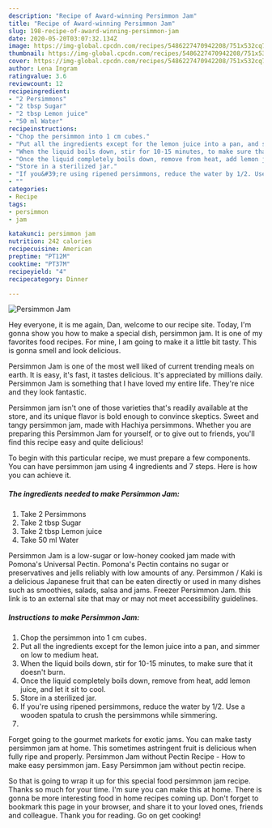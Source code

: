 ```yaml
---
description: "Recipe of Award-winning Persimmon Jam"
title: "Recipe of Award-winning Persimmon Jam"
slug: 198-recipe-of-award-winning-persimmon-jam
date: 2020-05-20T03:07:32.134Z
image: https://img-global.cpcdn.com/recipes/5486227470942208/751x532cq70/persimmon-jam-recipe-main-photo.jpg
thumbnail: https://img-global.cpcdn.com/recipes/5486227470942208/751x532cq70/persimmon-jam-recipe-main-photo.jpg
cover: https://img-global.cpcdn.com/recipes/5486227470942208/751x532cq70/persimmon-jam-recipe-main-photo.jpg
author: Lena Ingram
ratingvalue: 3.6
reviewcount: 12
recipeingredient:
- "2 Persimmons"
- "2 tbsp Sugar"
- "2 tbsp Lemon juice"
- "50 ml Water"
recipeinstructions:
- "Chop the persimmon into 1 cm cubes."
- "Put all the ingredients except for the lemon juice into a pan, and simmer on low to medium heat."
- "When the liquid boils down, stir for 10-15 minutes, to make sure that it doesn&#39;t burn."
- "Once the liquid completely boils down, remove from heat, add lemon juice, and let it sit to cool."
- "Store in a sterilized jar."
- "If you&#39;re using ripened persimmons, reduce the water by 1/2. Use a wooden spatula to crush the persimmons while simmering."
- ""
categories:
- Recipe
tags:
- persimmon
- jam

katakunci: persimmon jam 
nutrition: 242 calories
recipecuisine: American
preptime: "PT12M"
cooktime: "PT37M"
recipeyield: "4"
recipecategory: Dinner

---
```



![Persimmon Jam](https://img-global.cpcdn.com/recipes/5486227470942208/751x532cq70/persimmon-jam-recipe-main-photo.jpg)

Hey everyone, it is me again, Dan, welcome to our recipe site. Today, I'm gonna show you how to make a special dish, persimmon jam. It is one of my favorites food recipes. For mine, I am going to make it a little bit tasty. This is gonna smell and look delicious.

Persimmon Jam is one of the most well liked of current trending meals on earth. It is easy, it's fast, it tastes delicious. It's appreciated by millions daily. Persimmon Jam is something that I have loved my entire life. They're nice and they look fantastic.

Persimmon jam isn&#39;t one of those varieties that&#39;s readily available at the store, and its unique flavor is bold enough to convince skeptics. Sweet and tangy persimmon jam, made with Hachiya persimmons. Whether you are preparing this Persimmon Jam for yourself, or to give out to friends, you&#39;ll find this recipe easy and quite delicious!


To begin with this particular recipe, we must prepare a few components. You can have persimmon jam using 4 ingredients and 7 steps. Here is how you can achieve it.

<!--inarticleads1-->

##### The ingredients needed to make Persimmon Jam:

1. Take 2 Persimmons
1. Take 2 tbsp Sugar
1. Take 2 tbsp Lemon juice
1. Take 50 ml Water


Persimmon Jam is a low-sugar or low-honey cooked jam made with Pomona&#39;s Universal Pectin. Pomona&#39;s Pectin contains no sugar or preservatives and jells reliably with low amounts of any. Persimmon / Kaki is a delicious Japanese fruit that can be eaten directly or used in many dishes such as smoothies, salads, salsa and jams. Freezer Persimmon Jam. this link is to an external site that may or may not meet accessibility guidelines. 

<!--inarticleads2-->

##### Instructions to make Persimmon Jam:

1. Chop the persimmon into 1 cm cubes.
1. Put all the ingredients except for the lemon juice into a pan, and simmer on low to medium heat.
1. When the liquid boils down, stir for 10-15 minutes, to make sure that it doesn&#39;t burn.
1. Once the liquid completely boils down, remove from heat, add lemon juice, and let it sit to cool.
1. Store in a sterilized jar.
1. If you&#39;re using ripened persimmons, reduce the water by 1/2. Use a wooden spatula to crush the persimmons while simmering.
1. 


Forget going to the gourmet markets for exotic jams. You can make tasty persimmon jam at home. This sometimes astringent fruit is delicious when fully ripe and properly. Persimmon Jam without Pectin Recipe - How to make easy persimmon jam. Easy Persimmon jam without pectin recipe. 

So that is going to wrap it up for this special food persimmon jam recipe. Thanks so much for your time. I'm sure you can make this at home. There is gonna be more interesting food in home recipes coming up. Don't forget to bookmark this page in your browser, and share it to your loved ones, friends and colleague. Thank you for reading. Go on get cooking!
